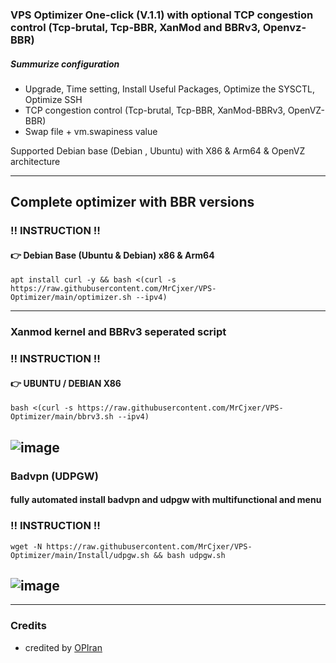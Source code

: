 ### VPS Optimizer One-click (V.1.1) with optional TCP congestion control (Tcp-brutal, Tcp-BBR, XanMod and BBRv3, Openvz-BBR)

##### Summurize configuration
 - Upgrade, Time setting, Install Useful Packages, Optimize the SYSCTL, Optimize SSH
 - TCP congestion control (Tcp-brutal, Tcp-BBR, XanMod-BBRv3, OpenVZ-BBR)
 - Swap file + vm.swapiness value 

Supported Debian base (Debian , Ubuntu) with X86 & Arm64 & OpenVZ architecture 
   
---------------------------------------------------------------------------------------------------------------------------------------
## Complete optimizer with BBR versions

###  ‼️ INSTRUCTION ‼️

#### 👉 Debian Base (Ubuntu & Debian) x86 & Arm64
   
```
apt install curl -y && bash <(curl -s https://raw.githubusercontent.com/MrCjxer/VPS-Optimizer/main/optimizer.sh --ipv4)
```

---------------------------------------------------------------------------------------------------------------------------------------

### Xanmod kernel and BBRv3 seperated script

###  ‼️ INSTRUCTION ‼️

#### 👉 UBUNTU / DEBIAN X86
   
```
bash <(curl -s https://raw.githubusercontent.com/MrCjxer/VPS-Optimizer/main/bbrv3.sh --ipv4)
```
![image](https://github.com/opiran-club/VPS-Optimizer/assets/130220895/edb14f2d-7558-4808-9ee6-f69e58cd863a)
---------------------------------------------------------------------------------------------------------------------------------------

### Badvpn (UDPGW)

#### fully automated install badvpn and udpgw with multifunctional and menu


###  ‼️ INSTRUCTION ‼️
   
```
wget -N https://raw.githubusercontent.com/MrCjxer/VPS-Optimizer/main/Install/udpgw.sh && bash udpgw.sh
```
![image](https://github.com/opiran-club/VPS-Optimizer/assets/130220895/9552249d-f435-4521-871c-cc5ed335744f)
---------------------------------------------------------------------------------------------------------------------------------------
---------------------------------------------------------------------------------------------------------------------------------------
### Credits
 - credited by [OPIran](https://github.com/opiran-club)
